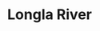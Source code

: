 ---
title: "Longla River"
title_bn: "লংলা নদী"
description: "It’s a border river. It originates from Tripura, India and fall into Kushiyara River at Moulvibazar Sadar. It flows through Sreemangal to Moulvibazar Sadar. Its length is 75 km and depth 7 meters. Its width varies, in Motiganj, its 80 meter. Its river basin area is 2100 square km."
---